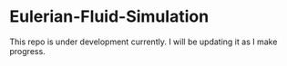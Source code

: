 # Eulerian-Fluid-Simulation

This repo is under development currently. I will be updating it as I make progress.
